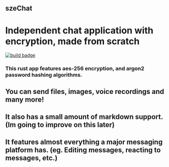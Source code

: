 ## szeChat

# Independent chat application with encryption, made from scratch

[![build badge](https://github.com/marci1175/szeChat/actions/workflows/rust.yml/badge.svg?branch=main)](https://github.com/marci1175/szeChat/actions/workflows/rust.yml)

### This rust app features aes-256 encryption, and argon2 password hashing algorithms.
## You can send files, images, voice recordings and many more!
## It also has a small amount of markdown support. (Im going to improve on this later)
## It features almost everything a major messaging platform has. (eg. Editing messages, reacting to messages, etc.)
